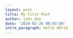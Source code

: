 ```yaml
---
layout: post
title: My First Post
author: john_doe
date: '2019-03-26 00:03:00'
intro_paragraph: Hello WOrld
---
```


